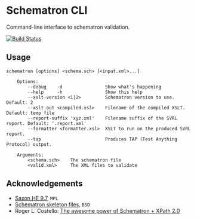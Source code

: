 Schematron CLI
==============
Command-line interface to schematron validation.

[![Build Status](https://travis-ci.org/kba/schematron-cli.svg?branch=master)](https://travis-ci.org/kba/schematron-cli)

## Usage

```
schematron [options] <schema.sch> [<input.xml>...]

    Options:
        --debug    -d                Show what's happening
        --help     -h                Show this help
        --xslt-version <1|2>         Schematron version to use. Default: 2
        --xslt-out <compiled.xsl>    Filename of the compiled XSLT. Default: temp file
        --report-suffix 'xyz.xml'    Filename suffix of the SVRL report. Default: '.report.xml'
        --formatter <formatter.xsl>  XSLT to run on the produced SVRL report.
        --tap                        Produces TAP (Test Anything Protocol) output.

    Arguments:
        <schema.sch>    The schematron file
        <valid.xml>     The XML files to validate
```

## Acknowledgements

* [Saxon HE 9.7](http://saxon.sourceforge.net/#F9.7HE), `MPL`
* [Schematron skeleton files](http://schematron.com), `BSD`
* Roger L. Costello: [The awesome power of Schematron + XPath 2.0](http://www.xfront.com/awesome-power-of-schematron-plus-xpath2/)
